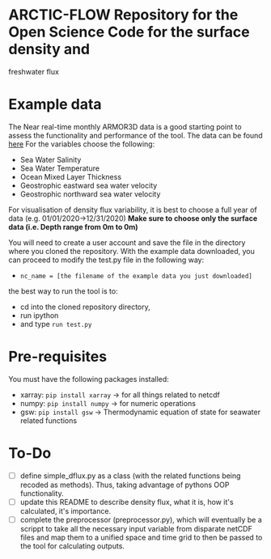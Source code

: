 # ARCTIC-FLOW Repository for the Open Science Code for the surface density and
freshwater flux

# Example data 

The Near real-time monthly ARMOR3D data is a good starting point
to assess the functionality and performance of the tool. The data can be found
[here](https://data.marine.copernicus.eu/product/MULTIOBS_GLO_PHY_TSUV_3D_MYNRT_015_012/download?dataset=dataset-armor-3d-nrt-monthly_202012)
For the variables choose the following:

- Sea Water Salinity
- Sea Water Temperature
- Ocean Mixed Layer Thickness
- Geostrophic eastward sea water velocity 
- Geostrophic northward sea water velocity 

For visualisation of density flux variability, it is best to choose a full year
of data (e.g. 01/01/2020->12/31/2020) **Make sure to choose only the surface
data (i.e. Depth range from 0m to 0m)** 

You will need to create a user account and save the file in the directory where
you cloned the repository.  With the example data downloaded, you can proceed
to modify the test.py file in the following way:

- `nc_name = [the filename of the example data you just downloaded]`

the best way to run the tool is to:

- cd into the cloned repository directory, 
- run ipython 
- and type `run test.py`

# Pre-requisites

You must have the following packages installed:

- xarray: `pip install xarray` -> for all things related to netcdf 
- numpy: `pip install numpy` -> for numeric operations
- gsw: `pip install gsw` -> Thermodynamic equation of state for seawater related
  functions

# To-Do

- [ ] define simple_dflux.py as a class (with the related functions being
  recoded as methods). Thus, taking advantage of pythons OOP functionality.
- [ ] update this README to describe density flux, what it is, how it's
  calculated, it's importance.
- [ ] complete the preprocessor (preprocessor.py), which will eventually be a
  scrippt to take all the necessary input variable from disparate netCDF files
  and map them to a unified space and time grid to then be passed to the tool
  for calculating outputs. 
